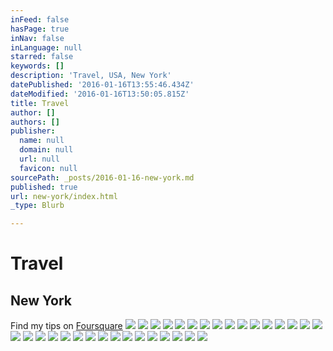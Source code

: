 ```yaml
---
inFeed: false
hasPage: true
inNav: false
inLanguage: null
starred: false
keywords: []
description: 'Travel, USA, New York'
datePublished: '2016-01-16T13:55:46.434Z'
dateModified: '2016-01-16T13:50:05.815Z'
title: Travel
author: []
authors: []
publisher:
  name: null
  domain: null
  url: null
  favicon: null
sourcePath: _posts/2016-01-16-new-york.md
published: true
url: new-york/index.html
_type: Blurb

---
```

# Travel

## New York

Find my tips on [Foursquare][0]
![](https://the-grid-user-content.s3-us-west-2.amazonaws.com/8aca2a9e-49fe-436a-a3fa-3f0ccb9ac869.jpg)
![](https://the-grid-user-content.s3-us-west-2.amazonaws.com/e5a0cde3-3aac-4aae-8b50-7859bbf49584.jpg)
![](https://the-grid-user-content.s3-us-west-2.amazonaws.com/36213f5c-449c-4821-9ce7-6c8b1273e650.jpg)
![](https://the-grid-user-content.s3-us-west-2.amazonaws.com/45c85641-f595-403c-b905-d3e4701c7ace.jpg)
![](https://the-grid-user-content.s3-us-west-2.amazonaws.com/272671f9-baa2-481f-a734-ab4eec00a3c0.jpg)
![](https://the-grid-user-content.s3-us-west-2.amazonaws.com/a402e612-b564-4974-9d5d-27f90badeee9.jpg)
![](https://the-grid-user-content.s3-us-west-2.amazonaws.com/694265a5-b439-4ad4-9647-02c296d9b512.jpg)
![](https://the-grid-user-content.s3-us-west-2.amazonaws.com/17e966a6-2124-4e0b-9da7-05b2c1643d5b.jpg)
![](https://the-grid-user-content.s3-us-west-2.amazonaws.com/13b124e3-24d6-472c-86a0-c11c83016ccf.jpg)
![](https://the-grid-user-content.s3-us-west-2.amazonaws.com/de209037-b882-461e-b5b8-0f1507b6117c.jpg)
![](https://the-grid-user-content.s3-us-west-2.amazonaws.com/6eb4652d-1eab-4cae-a55e-1f68c9796c5a.jpg)
![](https://the-grid-user-content.s3-us-west-2.amazonaws.com/c8b7f530-33d9-4f8b-b016-aa710ff72ba1.jpg)
![](https://the-grid-user-content.s3-us-west-2.amazonaws.com/5e90e5d2-e4d0-4228-baf0-cf9ddc8fd20b.jpg)
![](https://the-grid-user-content.s3-us-west-2.amazonaws.com/ce65ad48-b0be-4fc1-9978-e39c132d06b9.jpg)
![](https://the-grid-user-content.s3-us-west-2.amazonaws.com/928d4c0f-46a5-4b74-ab86-1800061361c2.jpg)
![](https://the-grid-user-content.s3-us-west-2.amazonaws.com/7d6c9e80-4909-4191-9da2-6c2adbd06aaf.jpg)
![](https://the-grid-user-content.s3-us-west-2.amazonaws.com/596d364c-d876-46ed-af26-947981a2a67c.jpg)
![](https://the-grid-user-content.s3-us-west-2.amazonaws.com/3583e98f-a49a-4c99-ac0b-600d2e1a1920.jpg)
![](https://the-grid-user-content.s3-us-west-2.amazonaws.com/748d53b4-e164-4823-980b-5fa0a8c5c236.jpg)
![](https://the-grid-user-content.s3-us-west-2.amazonaws.com/d7f166b2-9a86-4a34-beb9-d124d198a826.jpg)
![](https://the-grid-user-content.s3-us-west-2.amazonaws.com/f74f731e-a58d-4504-b912-2525c34d3100.jpg)
![](https://the-grid-user-content.s3-us-west-2.amazonaws.com/dc8ab164-d367-4b3b-b0e4-f4d79d2ad6bf.jpg)
![](https://the-grid-user-content.s3-us-west-2.amazonaws.com/8fc9782e-7947-47cd-afbb-f1b16d0d20ae.jpg)
![](https://the-grid-user-content.s3-us-west-2.amazonaws.com/df8a36cd-0065-461b-ac08-b201540a2fb8.jpg)
![](https://the-grid-user-content.s3-us-west-2.amazonaws.com/9e4acc5d-1514-45c6-bcfd-b95884a8ec3a.jpg)
![](https://the-grid-user-content.s3-us-west-2.amazonaws.com/b2a1ea09-105d-46f1-8209-cc88abd40c5f.jpg)
![](https://the-grid-user-content.s3-us-west-2.amazonaws.com/d7d05e5c-8f0b-46b8-be48-cef3658fd1ce.jpg)
![](https://the-grid-user-content.s3-us-west-2.amazonaws.com/8163e929-bc96-473f-9530-b31c16c0b5df.jpg)
![](https://the-grid-user-content.s3-us-west-2.amazonaws.com/6b2904b1-7c9d-4e3e-b0b6-999b65aeb5a3.jpg)
![](https://the-grid-user-content.s3-us-west-2.amazonaws.com/7bf00ea2-ebfa-48a0-895a-ba28b489ec14.jpg)
![](https://the-grid-user-content.s3-us-west-2.amazonaws.com/6ffebfa5-e7c1-41dd-a6c0-6afa29f3f289.jpg)
![](https://the-grid-user-content.s3-us-west-2.amazonaws.com/99aa8ad0-174b-44f3-9631-070adad732f7.jpg)

[0]: https://de.foursquare.com/skylinelady/list/nyc